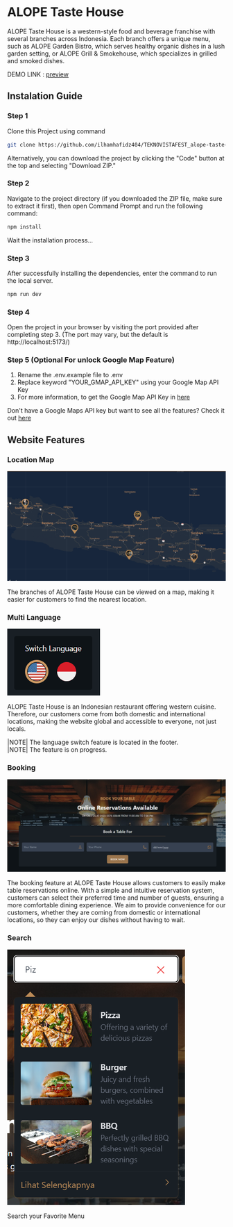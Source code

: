 # ALOPE Taste House

ALOPE Taste House is a western-style food and beverage franchise with several branches across Indonesia. Each branch offers a unique menu, such as ALOPE Garden Bistro, which serves healthy organic dishes in a lush garden setting, or ALOPE Grill & Smokehouse, which specializes in grilled and smoked dishes.

DEMO LINK : [preview](https://teknovistafest-alope-taste-house.vercel.app/)

## Instalation Guide

### Step 1

Clone this Project using command

```bash
git clone https://github.com/ilhamhafidz404/TEKNOVISTAFEST_alope-taste-house.git
```

Alternatively, you can download the project by clicking the "Code" button at the top and selecting "Download ZIP."

### Step 2

Navigate to the project directory (if you downloaded the ZIP file, make sure to extract it first), then open Command Prompt and run the following command:

```bash
npm install
```

Wait the installation process...

### Step 3

After successfully installing the dependencies, enter the command to run the local server.

```bash
npm run dev
```

### Step 4

Open the project in your browser by visiting the port provided after completing step 3. (The port may vary, but the default is http://localhost:5173/)

### Step 5 (Optional For unlock Google Map Feature)

1. Rename the .env.example file to .env
2. Replace keyword "YOUR_GMAP_API_KEY" using your Google Map API Key
3. For more information, to get the Google Map API Key in [here](https://developers.google.com/maps/documentation/javascript/get-api-key)

Don't have a Google Maps API key but want to see all the features? Check it out [here](https://teknovistafest-alope-taste-house.vercel.app/)

## Website Features

### Location Map

![Location Map](public/features/locationMap.png)

The branches of ALOPE Taste House can be viewed on a map, making it easier for customers to find the nearest location.

### Multi Language

![Multi language](public/features/multiLanguage.png)

ALOPE Taste House is an Indonesian restaurant offering western cuisine. Therefore, our customers come from both domestic and international locations, making the website global and accessible to everyone, not just locals.

|NOTE| The language switch feature is located in the footer.
<br>
|NOTE| The feature is on progress.

### Booking

![Booking](public/features/booking.png)

The booking feature at ALOPE Taste House allows customers to easily make table reservations online. With a simple and intuitive reservation system, customers can select their preferred time and number of guests, ensuring a more comfortable dining experience. We aim to provide convenience for our customers, whether they are coming from domestic or international locations, so they can enjoy our dishes without having to wait.

### Search

![Search](public/features/search.png)

Search your Favorite Menu
